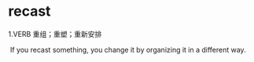 # recast

1.VERB 重组；重塑；重新安排

​	If you recast something, you change it by organizing it in a different way.

